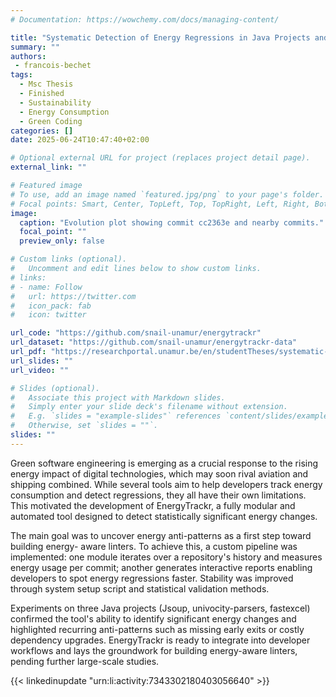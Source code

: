 ```yaml
---
# Documentation: https://wowchemy.com/docs/managing-content/

title: "Systematic Detection of Energy Regressions in Java Projects and Identification of Regression Code Patterns"
summary: ""
authors:
 - francois-bechet
tags: 
  - Msc Thesis
  - Finished
  - Sustainability
  - Energy Consumption
  - Green Coding
categories: []
date: 2025-06-24T10:47:40+02:00

# Optional external URL for project (replaces project detail page).
external_link: ""

# Featured image
# To use, add an image named `featured.jpg/png` to your page's folder.
# Focal points: Smart, Center, TopLeft, Top, TopRight, Left, Right, BottomLeft, Bottom, BottomRight.
image:
  caption: "Evolution plot showing commit cc2363e and nearby commits."
  focal_point: ""
  preview_only: false

# Custom links (optional).
#   Uncomment and edit lines below to show custom links.
# links:
# - name: Follow
#   url: https://twitter.com
#   icon_pack: fab
#   icon: twitter

url_code: "https://github.com/snail-unamur/energytrackr"
url_dataset: "https://github.com/snail-unamur/energytrackr-data"
url_pdf: "https://researchportal.unamur.be/en/studentTheses/systematic-detection-of-energy-regressions-in-java-projects-and-i/"
url_slides: ""
url_video: ""

# Slides (optional).
#   Associate this project with Markdown slides.
#   Simply enter your slide deck's filename without extension.
#   E.g. `slides = "example-slides"` references `content/slides/example-slides.md`.
#   Otherwise, set `slides = ""`.
slides: ""
---
```


Green software engineering is emerging as a crucial response to the rising energy impact of digital technologies, which may soon rival aviation and shipping combined. While several tools aim to help developers track energy consumption and detect regressions, they all have their own limitations. This motivated the development of EnergyTrackr, a fully modular and automated tool designed to detect statistically significant energy changes.

The main goal was to uncover energy anti-patterns as a first step toward building energy- aware linters. To achieve this, a custom pipeline was implemented: one module iterates over a repository's history and measures energy usage per commit; another generates interactive reports enabling developers to spot energy regressions faster. Stability was improved through system setup script and statistical validation methods.

Experiments on three Java projects (Jsoup, univocity-parsers, fastexcel) confirmed the tool's ability to identify significant energy changes and highlighted recurring anti-patterns such as missing early exits or costly dependency upgrades. EnergyTrackr is ready to integrate into developer workflows and lays the groundwork for building energy-aware linters, pending further large-scale studies.

{{< linkedinupdate "urn:li:activity:7343302180403056640" >}}
